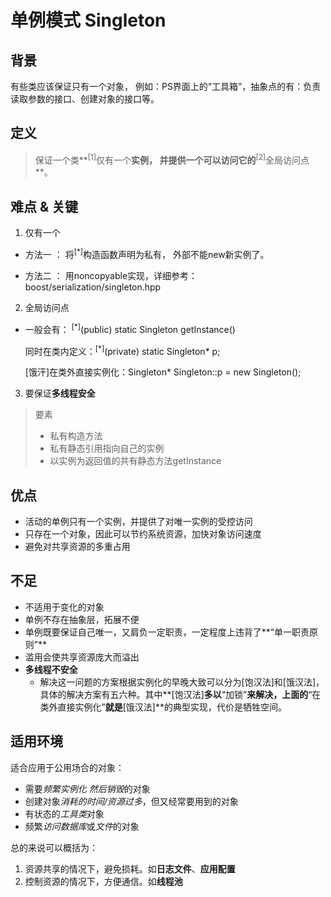 # 单例模式 Singleton
## 背景
有些类应该保证只有一个对象， 例如：PS界面上的“工具箱”，抽象点的有：负责读取参数的接口、创建对象的接口等。

## 定义
>保证一个类**<sup>[1]</sup>仅有一个**实例， 并提供一个可以访问它的**<sup>[2]</sup>全局访问点**。

## 难点 & 关键
1. 仅有一个
  + 方法一 ： 将<sup>[*]</sup>构造函数声明为私有， 外部不能new新实例了。

  + 方法二 ：  用noncopyable实现，详细参考：boost/serialization/singleton.hpp
  
2. 全局访问点
  + 一般会有： <sup>[*]</sup>(public) static Singleton getInstance()
  
    同时在类内定义：<sup>[\*]</sup>(private) static Singleton* p;
   
    [饿汗]在类外直接实例化：Singleton* Singleton::p = new Singleton();
   
3. 要保证**多线程安全**

> 要素
> + 私有构造方法
> + 私有静态引用指向自己的实例
> + 以实例为返回值的共有静态方法getInstance

## 优点
+ 活动的单例只有一个实例，并提供了对唯一实例的受控访问
+ 只存在一个对象，因此可以节约系统资源，加快对象访问速度
+ 避免对共享资源的多重占用

## 不足
+ 不适用于变化的对象
+ 单例不存在抽象层，拓展不便
+ 单例既要保证自己唯一，又肩负一定职责，一定程度上违背了**“单一职责原则”**
+ 滥用会使共享资源庞大而溢出
+ **多线程不安全**
  + 解决这一问题的方案根据实例化的早晚大致可以分为[饱汉法]和[饿汉法]，具体的解决方案有五六种。其中**[饱汉法]**多以**“加锁”**来解决，上面的**“在类外直接实例化”**就是**[饿汉法]**的典型实现，代价是牺牲空间。

## 适用环境
适合应用于公用场合的对象：
+ 需要*频繁实例化 然后销毁*的对象
+ 创建对象*消耗的时间/资源过多*，但又经常要用到的对象
+ 有状态的*工具类*对象
+ 频繁*访问数据库*或*文件*的对象

总的来说可以概括为：
1. 资源共享的情况下，避免损耗。如**日志文件**、**应用配置**
2. 控制资源的情况下，方便通信。如**线程池**